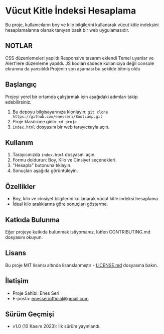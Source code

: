 # Vücut Kitle İndeksi Hesaplama

Bu proje, kullanıcıların boy ve kilo bilgilerini kullanarak vücut kitle indeksini hesaplamalarına olanak tanıyan basit bir web uygulamasıdır.

## NOTLAR

CSS düzenlemeleri yapıldı
Responsive tasarım eklendi
Temel uyarılar ve Alert'lere düzenleme yapıldı.
JS kodları sadece kullanıcıya değil console ekranına da yansıtıldı
Projenin son aşaması bu şekilde bitmiş oldu

## Başlangıç

Projeyi yerel bir ortamda çalıştırmak için aşağıdaki adımları takip edebilirsiniz.

1. Bu depoyu bilgisayarınıza klonlayın: `git clone https://github.com/enesseri/Bootcamp.git`
2. Proje klasörüne gidin: `cd proje`
3. `index.html` dosyasını bir web tarayıcısıyla açın.

## Kullanım

1. Tarayıcınızda `index.html` dosyasını açın.
2. Formu doldurun: Boy, Kilo ve Cinsiyet seçenekleri.
3. "Hesapla" butonuna tıklayın.
4. Sonuçları aşağıda görüntüleyin.

## Özellikler

- Boy, kilo ve cinsiyet bilgilerini kullanarak vücut kitle indeksi hesaplama.
- İdeal kilo aralıklarına göre sonuçları gösterme.

## Katkıda Bulunma

Eğer projeye katkıda bulunmak istiyorsanız, lütfen CONTRIBUTING.md dosyasını okuyun.

## Lisans

Bu proje MIT lisansı altında lisanslanmıştır - [LICENSE.md](LICENSE.md) dosyasına bakın.

## İletişim

- Proje Sahibi: Enes Seri
- E-posta: [enesseriofficial@gmail.com](mailto:enesseriofficial@gmail.com)

## Sürüm Geçmişi

- v1.0 (10 Kasım 2023): İlk sürüm yayınlandı.

